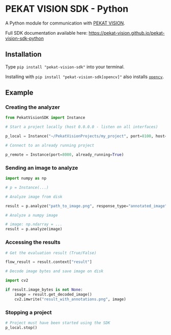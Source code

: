 # PEKAT VISION SDK - Python

A Python module for communication with [PEKAT VISION](https://www.pekatvision.com/products/software/).

Full SDK documentation available here: <https://pekat-vision.github.io/pekat-vision-sdk-python>

## Installation

Type `pip install "pekat-vision-sdk"` into your terminal.

Installing with `pip install "pekat-vision-sdk[opencv]"` also installs [`opencv`](https://pypi.org/project/opencv-python/).

## Example

### Creating the analyzer

```python
from PekatVisionSDK import Instance

# Start a project locally (host 0.0.0.0 - listen on all interfaces)

p_local = Instance("~/PekatVisionProjects/my_project", port=8100, host="0.0.0.0")

# Connect to an already running project

p_remote = Instance(port=8000, already_running=True)
```

### Sending an image to analyze

```python
import numpy as np

# p = Instance(...)

# Analyze image from disk

result = p.analyze("path_to_image.png", response_type="annotated_image")

# Analyze a numpy image

# image: np.ndarray = ...
result = p.analyze(image)
```

### Accessing the results

```python
# Get the evaluation result (True/False)

flow_result = result.context["result"]

# Decode image bytes and save image on disk

import cv2

if result.image_bytes is not None:
    image = result.get_decoded_image()
    cv2.imwrite("result_with_annotations.png", image)
```

### Stopping a project

```python
# Project must have been started using the SDK
p_local.stop()
```
